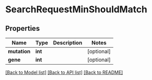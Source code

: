 # SearchRequestMinShouldMatch

## Properties
Name | Type | Description | Notes
------------ | ------------- | ------------- | -------------
**mutation** | **int** |  | [optional] 
**gene** | **int** |  | [optional] 

[[Back to Model list]](../README.md#documentation-for-models) [[Back to API list]](../README.md#documentation-for-api-endpoints) [[Back to README]](../README.md)

